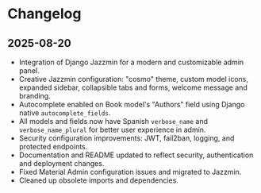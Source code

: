 # Changelog

## 2025-08-20

- Integration of Django Jazzmin for a modern and customizable admin panel.
- Creative Jazzmin configuration: "cosmo" theme, custom model icons, expanded sidebar, collapsible tabs and forms,
  welcome message and branding.
- Autocomplete enabled on Book model's "Authors" field using Django native `autocomplete_fields`.
- All models and fields now have Spanish `verbose_name` and `verbose_name_plural` for better user experience in admin.
- Security configuration improvements: JWT, fail2ban, logging, and protected endpoints.
- Documentation and README updated to reflect security, authentication and deployment changes.
- Fixed Material Admin configuration issues and migrated to Jazzmin.
- Cleaned up obsolete imports and dependencies.

